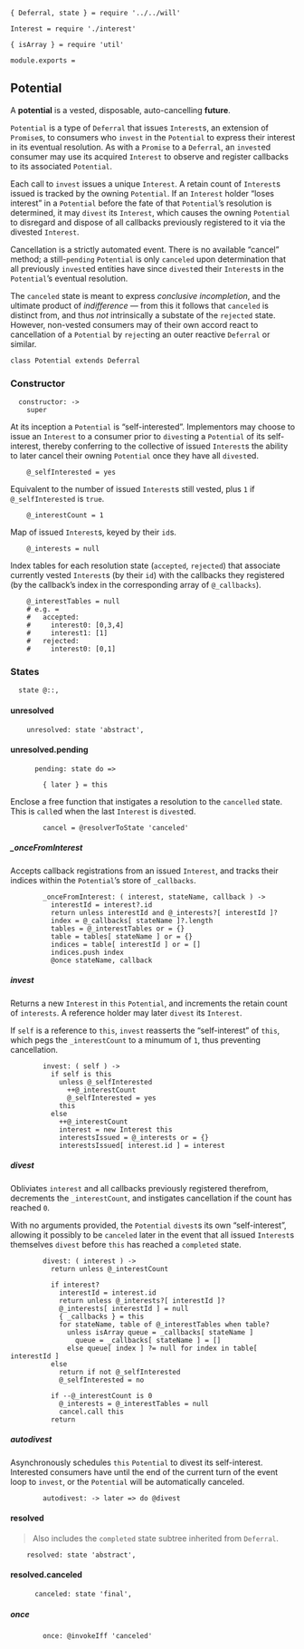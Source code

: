     { Deferral, state } = require '../../will'

    Interest = require './interest'

    { isArray } = require 'util'

    module.exports =



## Potential

A **potential** is a vested, disposable, auto-cancelling **future**.

`Potential` is a type of `Deferral` that issues `Interest`s, an extension of
`Promise`s, to consumers who `invest` in the `Potential` to express their
interest in its eventual resolution. As with a `Promise` to a `Deferral`, an
`invest`ed consumer may use its acquired `Interest` to observe and register
callbacks to its associated `Potential`.

Each call to `invest` issues a unique `Interest`. A retain count of `Interest`s
issued is tracked by the owning `Potential`. If an `Interest` holder “loses
interest” in a `Potential` before the fate of that `Potential`’s resolution is
determined, it may `divest` its `Interest`, which causes the owning `Potential`
to disregard and dispose of all callbacks previously registered to it via the
divested `Interest`.

Cancellation is a strictly automated event. There is no available “cancel”
method; a still-`pending` `Potential` is only `canceled` upon determination
that all previously `invest`ed entities have since `divest`ed their `Interest`s
in the `Potential`’s eventual resolution.

The `canceled` state is meant to express *conclusive incompletion*, and the
ultimate product of *indifference* — from this it follows that `canceled` is
distinct from, and thus *not* intrinsically a substate of the `rejected` state.
However, non-vested consumers may of their own accord react to cancellation of
a `Potential` by `reject`ing an outer reactive `Deferral` or similar.


    class Potential extends Deferral


### Constructor

      constructor: ->
        super

At its inception a `Potential` is “self-interested”. Implementors may choose to
issue an `Interest` to a consumer prior to `divest`ing a `Potential` of its
self-interest, thereby conferring to the collective of issued `Interest`s the
ability to later cancel their owning `Potential` once they have all `divest`ed.

        @_selfInterested = yes

Equivalent to the number of issued `Interest`s still vested, plus `1` if
`@_selfInterested` is `true`.

        @_interestCount = 1

Map of issued `Interest`s, keyed by their `id`s.

        @_interests = null

Index tables for each resolution state (`accepted`, `rejected`) that associate
currently vested `Interest`s (by their `id`) with the callbacks they registered
(by the callback’s index in the corresponding array of `@_callbacks`).

        @_interestTables = null
        # e.g. =
        #   accepted:
        #     interest0: [0,3,4]
        #     interest1: [1]
        #   rejected:
        #     interest0: [0,1]



### States

      state @::,


#### unresolved

        unresolved: state 'abstract',


#### unresolved.pending

          pending: state do =>

            { later } = this

Enclose a free function that instigates a resolution to the `cancelled` state.
This is `call`ed when the last `Interest` is `divest`ed.

            cancel = @resolverToState 'canceled'

##### _onceFromInterest

Accepts callback registrations from an issued `Interest`, and tracks their
indices within the `Potential`’s store of `_callbacks`.

            _onceFromInterest: ( interest, stateName, callback ) ->
              interestId = interest?.id
              return unless interestId and @_interests?[ interestId ]?
              index = @_callbacks[ stateName ]?.length
              tables = @_interestTables or = {}
              table = tables[ stateName ] or = {}
              indices = table[ interestId ] or = []
              indices.push index
              @once stateName, callback

##### invest

Returns a new `Interest` in `this` `Potential`, and increments the retain count
of `interests`. A reference holder may later `divest` its `Interest`.

If `self` is a reference to `this`, `invest` reasserts the “self-interest” of
`this`, which pegs the `_interestCount` to a minumum of `1`, thus preventing
cancellation.

            invest: ( self ) ->
              if self is this
                unless @_selfInterested
                  ++@_interestCount
                  @_selfInterested = yes
                this
              else
                ++@_interestCount
                interest = new Interest this
                interestsIssued = @_interests or = {}
                interestsIssued[ interest.id ] = interest

##### divest

Obliviates `interest` and all callbacks previously registered therefrom,
decrements the `_interestCount`, and instigates cancellation if the count has
reached `0`.

With no arguments provided, the `Potential` `divest`s its own “self-interest”,
allowing it possibly to be `canceled` later in the event that all issued
`Interest`s themselves `divest` before `this` has reached a `completed` state.

            divest: ( interest ) ->
              return unless @_interestCount

              if interest?
                interestId = interest.id
                return unless @_interests?[ interestId ]?
                @_interests[ interestId ] = null
                { _callbacks } = this
                for stateName, table of @_interestTables when table?
                  unless isArray queue = _callbacks[ stateName ]
                    queue = _callbacks[ stateName ] = []
                  else queue[ index ] ?= null for index in table[ interestId ]
              else
                return if not @_selfInterested
                @_selfInterested = no

              if --@_interestCount is 0
                @_interests = @_interestTables = null
                cancel.call this
              return

##### autodivest

Asynchronously schedules `this` `Potential` to divest its self-interest.
Interested consumers have until the end of the current turn of the event loop
to `invest`, or the `Potential` will be automatically canceled.

            autodivest: -> later => do @divest


#### resolved

> Also includes the `completed` state subtree inherited from `Deferral`.

        resolved: state 'abstract',


#### resolved.canceled

          canceled: state 'final',

##### once

            once: @invokeIff 'canceled'
